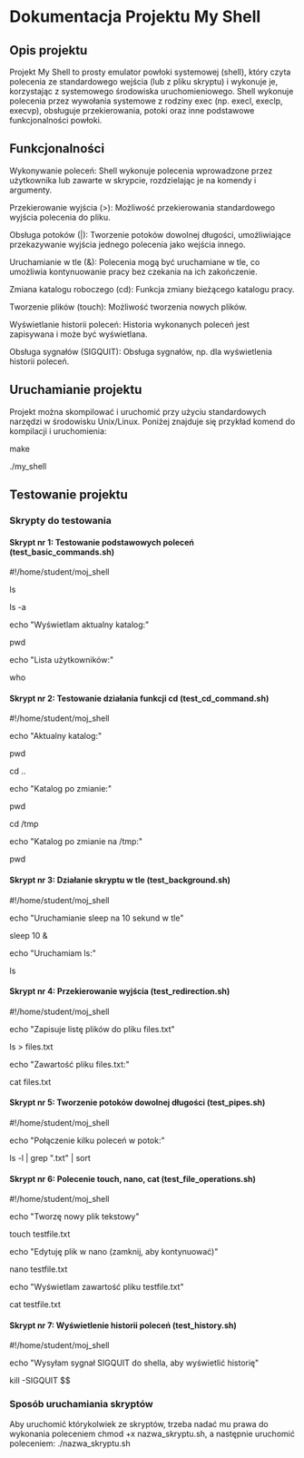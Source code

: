 # Dokumentacja Projektu My Shell
## Opis projektu
Projekt My Shell to prosty emulator powłoki systemowej (shell), który czyta polecenia ze standardowego wejścia (lub z pliku skryptu) i wykonuje je, korzystając z systemowego środowiska uruchomieniowego. Shell wykonuje polecenia przez wywołania systemowe z rodziny exec (np. execl, execlp, execvp), obsługuje przekierowania, potoki oraz inne podstawowe funkcjonalności powłoki.
## Funkcjonalności

Wykonywanie poleceń: Shell wykonuje polecenia wprowadzone przez użytkownika lub zawarte w skrypcie, rozdzielając je na komendy i argumenty.

Przekierowanie wyjścia (>): Możliwość przekierowania standardowego wyjścia polecenia do pliku.

Obsługa potoków (|): Tworzenie potoków dowolnej długości, umożliwiające przekazywanie wyjścia jednego polecenia jako wejścia innego.

Uruchamianie w tle (&): Polecenia mogą być uruchamiane w tle, co umożliwia kontynuowanie pracy bez czekania na ich zakończenie.

Zmiana katalogu roboczego (cd): Funkcja zmiany bieżącego katalogu pracy.

Tworzenie plików (touch): Możliwość tworzenia nowych plików.

Wyświetlanie historii poleceń: Historia wykonanych poleceń jest zapisywana i może być wyświetlana.

Obsługa sygnałów (SIGQUIT): Obsługa sygnałów, np. dla wyświetlenia historii poleceń.

## Uruchamianie projektu

Projekt można skompilować i uruchomić przy użyciu standardowych narzędzi w środowisku Unix/Linux. Poniżej znajduje się przykład komend do kompilacji i uruchomienia:

make

./my_shell

## Testowanie projektu
### Skrypty do testowania
#### Skrypt nr 1: Testowanie podstawowych poleceń (test_basic_commands.sh)

#!/home/student/moj_shell

ls

ls -a

echo "Wyświetlam aktualny katalog:"

pwd

echo "Lista użytkowników:"

who


#### Skrypt nr 2: Testowanie działania funkcji cd (test_cd_command.sh)

#!/home/student/moj_shell

echo "Aktualny katalog:"

pwd

cd ..

echo "Katalog po zmianie:"

pwd

cd /tmp

echo "Katalog po zmianie na /tmp:"

pwd

#### Skrypt nr 3: Działanie skryptu w tle (test_background.sh)

#!/home/student/moj_shell

echo "Uruchamianie sleep na 10 sekund w tle"

sleep 10 &

echo "Uruchamiam ls:"

ls

#### Skrypt nr 4: Przekierowanie wyjścia (test_redirection.sh)

#!/home/student/moj_shell

echo "Zapisuje listę plików do pliku files.txt"

ls > files.txt

echo "Zawartość pliku files.txt:"

cat files.txt

#### Skrypt nr 5: Tworzenie potoków dowolnej długości (test_pipes.sh)

#!/home/student/moj_shell

echo "Połączenie kilku poleceń w potok:"

ls -l | grep ".txt" | sort

#### Skrypt nr 6: Polecenie touch, nano, cat (test_file_operations.sh)

#!/home/student/moj_shell

echo "Tworzę nowy plik tekstowy"

touch testfile.txt

echo "Edytuję plik w nano (zamknij, aby kontynuować)"

nano testfile.txt

echo "Wyświetlam zawartość pliku testfile.txt"

cat testfile.txt

#### Skrypt nr 7: Wyświetlenie historii poleceń (test_history.sh)

#!/home/student/moj_shell

echo "Wysyłam sygnał SIGQUIT do shella, aby wyświetlić historię"

kill -SIGQUIT $$

### Sposób uruchamiania skryptów

Aby uruchomić którykolwiek ze skryptów, trzeba nadać mu prawa do wykonania poleceniem chmod +x nazwa_skryptu.sh, a następnie uruchomić poleceniem:
./nazwa_skryptu.sh

